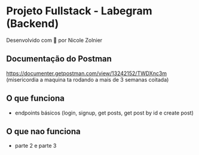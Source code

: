 # Projeto Fullstack - Labegram (Backend)
Desenvolvido com 💜 por Nicole Zolnier


## Documentação do Postman
https://documenter.getpostman.com/view/13242152/TWDXnc3m
(misericordia a maquina ta rodando a mais de 3 semanas coitada)

## O que funciona
- endpoints básicos (login, signup, get posts, get post by id e create post)

## O que nao funciona
- parte 2 e parte 3

